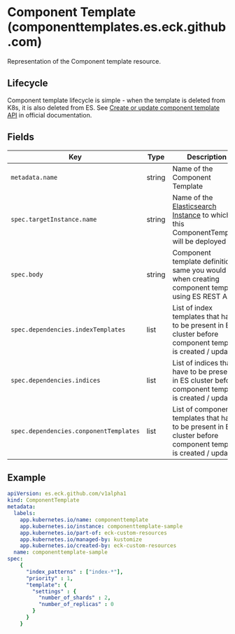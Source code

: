 # Component Template (componenttemplates.es.eck.github.com)

Representation of the Component template resource.

## Lifecycle

Component template lifecycle is simple - when the template is deleted
from K8s, it is also deleted from ES.
See [Create or update component template API](https://www.elastic.co/guide/en/elasticsearch/reference/current/indices-component-template.html)
in official documentation.

## Fields

| Key                                    | Type   | Description                                                                                                            |
| -------------------------------------- | ------ | ---------------------------------------------------------------------------------------------------------------------- |
| `metadata.name`                        | string | Name of the Component Template                                                                                         |
| `spec.targetInstance.name`             | string | Name of the [Elasticsearch Instance](cr_elasticsearch_instance.md) to which this ComponentTemplate will be deployed to |
| `spec.body`                            | string | Component template definition - same you would use when creating component template using ES REST API                  |
| `spec.dependencies.indexTemplates`     | list   | List of index templates that have to be present in ES cluster before component template is created / updated           |
| `spec.dependencies.indices`            | list   | List of indices that have to be present in ES cluster before component template is created / updated                   |
| `spec.dependencies.conponentTemplates` | list   | List of component templates that have to be present in ES cluster before component template is created / updated       |

## Example

```yaml
apiVersion: es.eck.github.com/v1alpha1
kind: ComponentTemplate
metadata:
  labels:
    app.kubernetes.io/name: componenttemplate
    app.kubernetes.io/instance: componenttemplate-sample
    app.kubernetes.io/part-of: eck-custom-resources
    app.kubernetes.io/managed-by: kustomize
    app.kubernetes.io/created-by: eck-custom-resources
  name: componenttemplate-sample
spec:
    {
      "index_patterns" : ["index-*"],
      "priority" : 1,
      "template": {
        "settings" : {
          "number_of_shards" : 2,
          "number_of_replicas" : 0
        }
      }
    }
```
